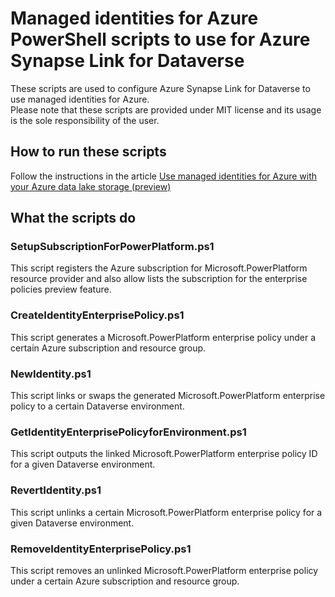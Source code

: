 # Managed identities for Azure PowerShell scripts to use for Azure Synapse Link for Dataverse

These scripts are used to configure Azure Synapse Link for Dataverse to use managed identities for Azure.
</br>
Please note that these scripts are provided under MIT license and its usage is the sole responsibility of the user.

## How to run these scripts

Follow the instructions in the article [Use managed identities for Azure with your Azure data lake storage (preview)](https://review.learn.microsoft.com/en-us/power-apps/maker/data-platform/azure-synapse-link-msi?branch=matp-3225222)

## What the scripts do

### SetupSubscriptionForPowerPlatform.ps1
This script registers the Azure subscription for Microsoft.PowerPlatform resource provider and also allow lists the subscription for the enterprise policies preview feature.

### CreateIdentityEnterprisePolicy.ps1
This script generates a Microsoft.PowerPlatform enterprise policy under a certain Azure subscription and resource group.

### NewIdentity.ps1
This script links or swaps the generated Microsoft.PowerPlatform enterprise policy to a certain Dataverse environment.

### GetIdentityEnterprisePolicyforEnvironment.ps1
This script outputs the linked Microsoft.PowerPlatform enterprise policy ID for a given Dataverse environment.

### RevertIdentity.ps1
This script unlinks a certain Microsoft.PowerPlatform enterprise policy for a given Dataverse environment.

### RemoveIdentityEnterprisePolicy.ps1
This script removes an unlinked Microsoft.PowerPlatform enterprise policy under a certain Azure subscription and resource group.
